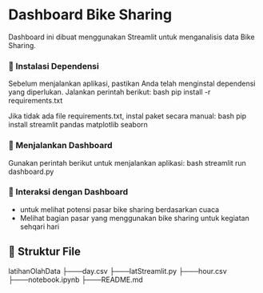 # Dashboard Bike Sharing

Dashboard ini dibuat menggunakan Streamlit untuk menganalisis data Bike Sharing.

### ⿡ Instalasi Dependensi
Sebelum menjalankan aplikasi, pastikan Anda telah menginstal dependensi yang diperlukan. Jalankan perintah berikut:
bash
pip install -r requirements.txt

Jika tidak ada file requirements.txt, instal paket secara manual:
bash
pip install streamlit pandas matplotlib seaborn
### ⿢ Menjalankan Dashboard
Gunakan perintah berikut untuk menjalankan aplikasi:
bash
streamlit run dashboard.py


### ⿣ Interaksi dengan Dashboard
- untuk melihat potensi pasar bike sharing berdasarkan cuaca
- Melihat bagian pasar yang menggunakan bike sharing untuk kegiatan sehqari hari

## 📂 Struktur File

latihanOlahData
├───day.csv
├───latStreamlit.py
├───hour.csv
├───notebook.ipynb
├───README.md
